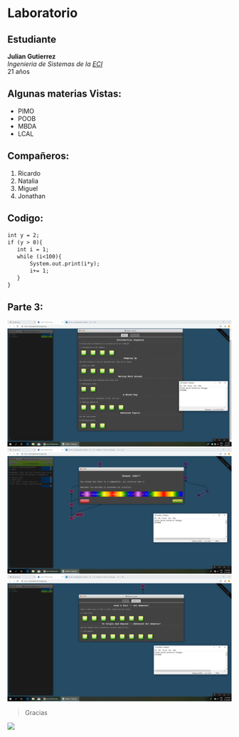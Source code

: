 # Laboratorio
## Estudiante
**Julian Gutierrez**\
*Ingenieria de Sistemas de la [ECI](https://www.escuelaing.edu.co)*\
21 años 

## Algunas materias Vistas:
- PIMO
- POOB
- MBDA
- LCAL

## Compañeros:
1. Ricardo 
23. Natalia
6. Miguel
45. Jonathan

## Codigo:
```
int y = 2;
if (y > 0){
   int i = 1;
   while (i<100){
       System.out.print(i*y);
       i+= 1;
   }
}
```
## Parte 3:

![](https://raw.githubusercontent.com/Ricar8o/Lab-1/master/Julian_Gutierrez/Imagen1.png)
![](https://raw.githubusercontent.com/Ricar8o/Lab-1/master/Julian_Gutierrez/Imagen2.png)
![](https://raw.githubusercontent.com/Ricar8o/Lab-1/master/Julian_Gutierrez/Imagen3.png)

> Gracias

![](https://images-wixmp-ed30a86b8c4ca887773594c2.wixmp.com/f/f3ebcf88-7437-4c07-ac43-e6f2b50fb766/dbchihl-d82fbe86-c8a6-4ca9-a719-7eddd7583d11.png?token=eyJ0eXAiOiJKV1QiLCJhbGciOiJIUzI1NiJ9.eyJzdWIiOiJ1cm46YXBwOjdlMGQxODg5ODIyNjQzNzNhNWYwZDQxNWVhMGQyNmUwIiwiaXNzIjoidXJuOmFwcDo3ZTBkMTg4OTgyMjY0MzczYTVmMGQ0MTVlYTBkMjZlMCIsIm9iaiI6W1t7InBhdGgiOiJcL2ZcL2YzZWJjZjg4LTc0MzctNGMwNy1hYzQzLWU2ZjJiNTBmYjc2NlwvZGJjaGlobC1kODJmYmU4Ni1jOGE2LTRjYTktYTcxOS03ZWRkZDc1ODNkMTEucG5nIn1dXSwiYXVkIjpbInVybjpzZXJ2aWNlOmZpbGUuZG93bmxvYWQiXX0.zgjeB9lHV2MpNOyabvut2Ewj7Vx-oujyeC8MLRSK0sw)